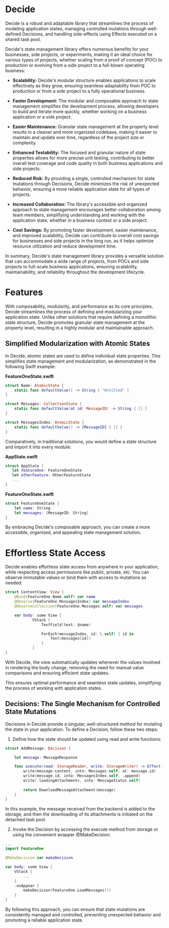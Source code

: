 # Decide

Decide is a robust and adaptable library that streamlines the process of modeling application states, managing controlled mutations through well-defined Decisions, and handling side-effects using Effects executed on a shared task pool.

Decide's state management library offers numerous benefits for your businesses, side projects, or experiments, making it an ideal choice for various types of projects, whether scaling from a proof of concept (POC) to production or evolving from a side project to a full-blown operating business:

- **Scalability:** Decide's modular structure enables applications to scale effectively as they grow, ensuring seamless adaptability from POC to production or from a side project to a fully operational business.

- **Faster Development:** The modular and composable approach to state management simplifies the development process, allowing developers to build and iterate more quickly, whether working on a business application or a side project.

- **Easier Maintenance:** Granular state management at the property level results in a cleaner and more organized codebase, making it easier to maintain and update over time, regardless of the project size or complexity.

- **Enhanced Testability:** The focused and granular nature of state properties allows for more precise unit testing, contributing to better overall test coverage and code quality in both business applications and side projects.

- **Reduced Risk:** By providing a single, controlled mechanism for state mutations through Decisions, Decide minimizes the risk of unexpected behavior, ensuring a more reliable application state for all types of projects.

- **Increased Collaboration:** The library's accessible and organized approach to state management encourages better collaboration among team members, simplifying understanding and working with the application state, whether in a business context or a side project.

- **Cost Savings:** By promoting faster development, easier maintenance, and improved scalability, Decide can contribute to overall cost savings for businesses and side projects in the long run, as it helps optimize resource utilization and reduce development time.

In summary, Decide's state management library provides a versatile solution that can accommodate a wide range of projects, from POCs and side projects to full-scale business applications, ensuring scalability, maintainability, and reliability throughout the development lifecycle.

# Features

With composability, modularity, and performance as its core principles, Decide streamlines the process of defining and modularizing your application state. Unlike other solutions that require defining a monolithic state structure, Decide promotes granular state management at the property level, resulting in a highly modular and maintainable approach.


## Simplified Modularization with Atomic States
In Decide, atomic states are used to define individual state properties. This simplifies state management and modularization, as demonstrated in the following Swift example:

**FeatureOneState.swift**
```swift
struct Name: AtomicState {
    static func defaultValue() -> String { "Untitled" }
}

struct Messages: CollectionState {
    static func defaultValue(at id: MessageID) -> String { [] }
}

struct MessagesIndex: AtomicState {
    static func defaultValue() -> [MessageID] { [] }
}
```

Comparatively, in traditional solutions, you would define a state structure and import it into every module:

**AppState.swift**
```swift
struct AppState {
   let featureOne: FeatureOneState
   let otherFeature: OtherFeatureState
   ...
}
```

**FeatureOneState.swift**
```swift
struct FeatureOneState {
    let name: String
    let messages: [MessageID: String]
}
```

By embracing Decide's composable approach, you can create a more accessible, organized, and appealing state management solution.


# Effortless State Access

Decide enables effortless state access from anywhere in your application, while respecting access permissions like public, private, etc. You can observe immutable values or bind them with access to mutations as needed:

```swift
struct ContentView: View {
    @Bind(FeatureOne.Name.self) var name
    @Observe(FeatureOne.MessagesIndex) var messageIndex
    @ObserveCollection(FeatureOne.Messages.self) var messages

    var body: some View {
            VStack {
                TextField(text: $name)

                ForEach(messageIndex, id: \.self) { id in
                    Text(messages[id])
                }
            }
}
```

With Decide, the view automatically updates whenever the values involved in rendering the body change, removing the need for manual value comparisons and ensuring efficient state updates.

This ensures optimal performance and seamless state updates, simplifying the process of working with application states.

## Decisions: The Single Mechanism for Controlled State Mutations

Decisions in Decide provide a singular, well-structured method for mutating the state in your application. To define a Decision, follow these two steps:

1. Define how the state should be updated using read and write functions:
```swift
struct AddMessage: Decision {

    let message: MessageResponse

    func execute(read: StorageReader, write: StorageWriter) -> Effect {
        write(message.content, into: Messages.self, at: message.id)
        write(message.id, into: MessagesIndex.self, .append)
        write(.loadingAttachments, into: MessageStatus.self)
        
        return DownloadMessageAttachment(message)
    }    
}
```

In this example, the message received from the backend is added to the storage, and then the downloading of its attachments is initiated on the detached task pool.

2. Invoke the Decision by accessing the execute method from storage or using the convenient wrapper @MakeDecision:
```swift
...
import FeatureOne

@MakeDecision var makeDecision

var body: some View {
    VStack {
        ...
    }
    .onAppear {
        makeDecision(FeatureOne.LoadMessages())
    }
}
```

By following this approach, you can ensure that state mutations are consistently managed and controlled, preventing unexpected behavior and promoting a reliable application state.
